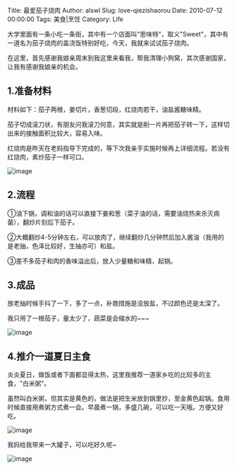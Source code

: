 Title: 最爱茄子烧肉
Author: alswl
Slug: love-qiezishaorou
Date: 2010-07-12 00:00:00
Tags: 美食|烹饪
Category: Life

大学里面有一条小吃一条街，其中有一个店面叫"思味特"，取义"Sweet"，其中有一道名为茄子烧肉的盖浇饭特别好吃，今天，我就来试试茄子烧肉。

在这里，首先感谢我娘亲周末到我这里来看我，帮我清理小狗窝，其次感谢国家，让我有感谢我娘亲的机会。

## 1.准备材料

材料如下：茄子两根，姜切片，香葱切段，红烧肉若干，油盐酱糖味精。

茄子切成滚刀状，有朋友问我滚刀何意，其实就是削一片再把茄子转一下，这样切出来的接触面积比较大，容易入味。

红烧肉是昨天在老妈指导下完成的，等下次我亲手实施时候再上详细流程。若没有红烧肉，素炒茄子一样可口。

![image](https://ohsolnxaa.qnssl.com/upload_dropbox/201007/qiezirou1.jpg)

## 2.流程

①油下锅，调和油的话可以直接下姜和葱（菜子油的话，需要油烧热来杀灭病菌），翻炒片刻后下茄子。

②大概翻炒4-5分钟左右，可以放肉了，继续翻炒几分钟然后加入酱油（我用的是老抽，色泽比较好，生抽亦可）和盐。

③差不多茄子和肉的香味溢出后，放入少量糖和味精，起锅。

## 3.成品

放老抽时候手抖了一下，多了一点，补救措施是没放盐，不过颜色还是太深了。

我只用了一根茄子，量太少了，蔬菜是会缩水的~~~

![image](https://ohsolnxaa.qnssl.com/upload_dropbox/201007/qiezirou2.jpg)

## 4.推介一道夏日主食

炎炎夏日，做饭或者下面都显得太热，这里我推荐一道家乡吃的比较多的主食，"白米粥"。

虽然叫白米粥，但其实是黄色的，做法是把生米放到锅里抄，至金黄色起锅。食用时候直接用煮粥方式煮一会。早晨煮一锅，多盛几碗，可以吃一天哦。方便又好吃。

![image](https://ohsolnxaa.qnssl.com/upload_dropbox/201007/mi1.jpg)

我妈给我带来一大罐子，可以吃好久呢~

![image](https://ohsolnxaa.qnssl.com/upload_dropbox/201007/mi2.jpg)


